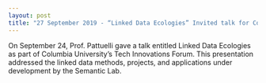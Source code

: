 ```yaml
---
layout: post
title: "27 September 2019 - “Linked Data Ecologies” Invited talk for Columbia University Libraries"
---
```

On September 24, Prof. Pattuelli gave a talk entitled Linked Data Ecologies as part of Columbia University’s Tech Innovations Forum. This presentation addressed the linked data methods, projects, and applications under development by the Semantic Lab.
